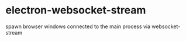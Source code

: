 # electron-websocket-stream
spawn browser windows connected to the main process via websocket-stream 
